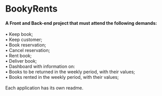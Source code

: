 # BookyRents

#### A Front and Back-end project that must attend the following demands:

• Keep book; <br />
• Keep customer; <br />
• Book reservation; <br />
• Cancel reservation; <br />
• Rent book; <br />
• Deliver book; <br />
• Dashboard with information on: <br />
• Books to be returned in the weekly period, with their values; <br />
• Books rented in the weekly period, with their values; <br />
 <br />
Each application has its own readme.
